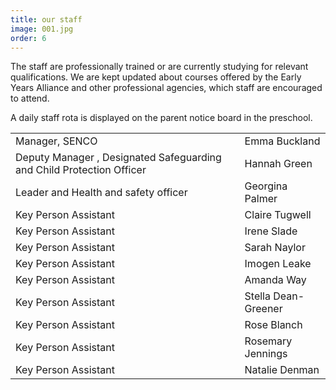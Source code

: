 ```yaml
---
title: our staff
image: 001.jpg
order: 6
---
```


The staff are professionally trained or are currently studying for relevant qualifications. We are kept updated about courses offered by the Early Years Alliance and other professional agencies, which staff are encouraged to attend.

A daily staff rota is displayed on the parent notice board in the preschool.

|                                                                       |                     |
| --------------------------------------------------------------------- | ------------------- |
| Manager, SENCO                                                        | Emma Buckland       |
| Deputy Manager , Designated Safeguarding and Child Protection Officer | Hannah Green        |
| Leader and Health and safety officer                                  | Georgina Palmer     |
| Key Person Assistant                                                  | Claire Tugwell      |
| Key Person Assistant                                                  | Irene Slade         |
| Key Person Assistant                                                  | Sarah Naylor        |
| Key Person Assistant                                                  | Imogen Leake        |
| Key Person Assistant                                                  | Amanda Way          |
| Key Person Assistant                                                  | Stella Dean-Greener |
| Key Person Assistant                                                  | Rose Blanch         |
| Key Person Assistant                                                  | Rosemary Jennings   |
| Key Person Assistant                                                  | Natalie Denman      |
